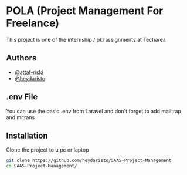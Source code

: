 
# POLA (Project Management For Freelance)

This project is one of the internship / pkl assignments at Techarea


## Authors

- [@attaf-riski](https://github.com/attaf-riski/)
- [@heydaristo](https://github.com/heydaristo/)

## .env File

You can use the basic .env from Laravel and don't forget to add mailtrap and mitrans

## Installation

Clone the project to u pc or laptop

```bash
git clone https://github.com/heydaristo/SAAS-Project-Management
cd SAAS-Project-Management/
```

    
